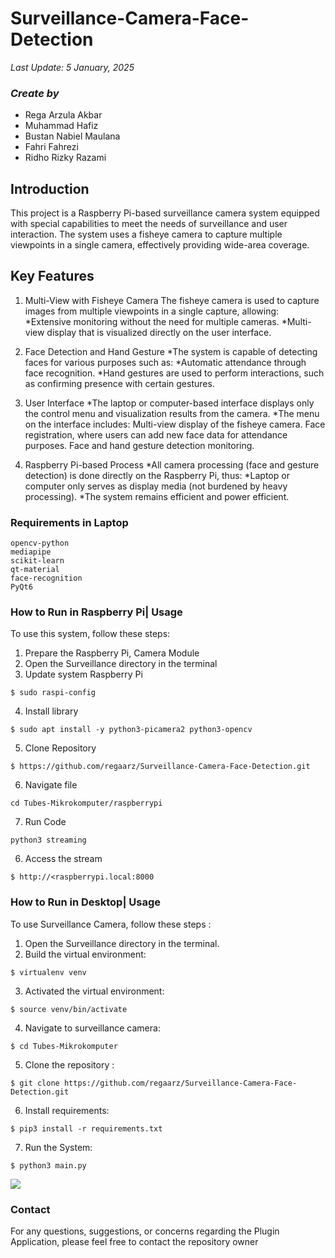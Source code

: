 # Surveillance-Camera-Face-Detection
*Last Update: 5 January, 2025*

### *Create by*
* Rega Arzula Akbar
* Muhammad Hafiz
* Bustan Nabiel Maulana
* Fahri Fahrezi
* Ridho Rizky Razami

## Introduction
This project is a Raspberry Pi-based surveillance camera system equipped with special capabilities to meet the needs of surveillance and user interaction. The system uses a fisheye camera to capture multiple viewpoints in a single camera, effectively providing wide-area coverage.

## Key Features

1. Multi-View with Fisheye Camera
The fisheye camera is used to capture images from multiple viewpoints in a single capture, allowing:
*Extensive monitoring without the need for multiple cameras.
*Multi-view display that is visualized directly on the user interface.

2. Face Detection and Hand Gesture
*The system is capable of detecting faces for various purposes such as:
*Automatic attendance through face recognition.
*Hand gestures are used to perform interactions, such as confirming presence with certain gestures.
3. User Interface
*The laptop or computer-based interface displays only the control menu and visualization results from the camera.
*The menu on the interface includes:
Multi-view display of the fisheye camera.
Face registration, where users can add new face data for attendance purposes.
Face and hand gesture detection monitoring.
4. Raspberry Pi-based Process
*All camera processing (face and gesture detection) is done directly on the Raspberry Pi, thus:
*Laptop or computer only serves as display media (not burdened by heavy processing).
*The system remains efficient and power efficient.

### Requirements in Laptop
```
opencv-python
mediapipe
scikit-learn
qt-material
face-recognition
PyQt6
```

### How to Run in Raspberry Pi| Usage
To use this system, follow these steps:
1. Prepare the Raspberry Pi, Camera Module
2. Open the Surveillance directory in the terminal
3. Update system Raspberry Pi
```
$ sudo raspi-config
```
4. Install library
```
$ sudo apt install -y python3-picamera2 python3-opencv
```
5. Clone Repository
```
$ https://github.com/regaarz/Surveillance-Camera-Face-Detection.git
```
6. Navigate file
```
cd Tubes-Mikrokomputer/raspberrypi
```
7. Run Code
```
python3 streaming
```
6. Access the stream
```
$ http://<raspberrypi.local:8000
```

### How to Run in Desktop| Usage
To use Surveillance Camera, follow these steps :
1. Open the Surveillance directory in the terminal.
2. Build the virtual environment:
```
$ virtualenv venv
```
3. Activated the virtual environment:
```
$ source venv/bin/activate
```
4. Navigate to surveillance camera:
```
$ cd Tubes-Mikrokomputer
```
5. Clone the repository :
```
$ git clone https://github.com/regaarz/Surveillance-Camera-Face-Detection.git
```
6. Install requirements:
```
$ pip3 install -r requirements.txt
```
7. Run the System:
```
$ python3 main.py
```
![](img_plugin/plugin_parking.jpeg)
   
### Contact
For any questions, suggestions, or concerns regarding the Plugin Application, please feel free to contact the repository owner 
